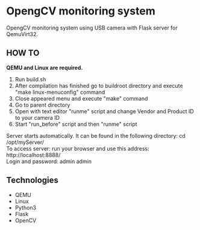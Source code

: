 # OpengCV monitoring system
OpengCV monitoring system using USB camera with Flask server for QemuVirt32.

## HOW TO
**QEMU and Linux are required.**
1. Run build.sh
2. After compilation has finished go to buildroot directory and execute "make linux-menuconfig" command
3. Close appeared menu and execute "make" command
4. Go to parent directory
6. Open with text editor "runme" script and change Vendor and Product ID to your camera ID  
7. Start "run_before" script and then "runme" script

Server starts automatically. It can be found in the following directory: cd /opt/myServer/  
To access server: run your browser and use this address: http://localhost:8888/  
Login and password: admin admin


## Technologies
* QEMU
* Linux  
* Python3 
* Flask
* OpenCV
  

